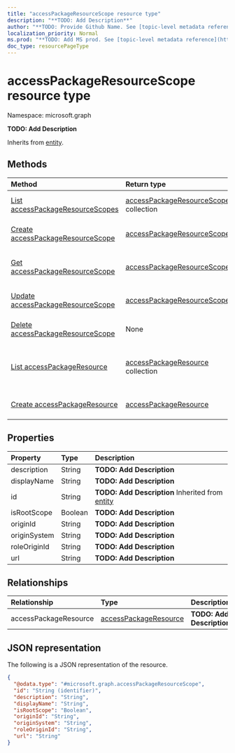 ```yaml
---
title: "accessPackageResourceScope resource type"
description: "**TODO: Add Description**"
author: "**TODO: Provide Github Name. See [topic-level metadata reference](https://msgo.azurewebsites.net/add/document/guidelines/metadata.html#topic-level-metadata)**"
localization_priority: Normal
ms.prod: "**TODO: Add MS prod. See [topic-level metadata reference](https://msgo.azurewebsites.net/add/document/guidelines/metadata.html#topic-level-metadata)**"
doc_type: resourcePageType
---
```


# accessPackageResourceScope resource type

Namespace: microsoft.graph



**TODO: Add Description**


Inherits from [entity](../resources/entity.md).

## Methods
|Method|Return type|Description|
|:---|:---|:---|
|[List accessPackageResourceScopes](../api/accesspackageresourcescope-list.md)|[accessPackageResourceScope](../resources/accesspackageresourcescope.md) collection|Get a list of the [accessPackageResourceScope](../resources/accesspackageresourcescope.md) objects and their properties.|
|[Create accessPackageResourceScope](../api/accesspackageresourcescope-create.md)|[accessPackageResourceScope](../resources/accesspackageresourcescope.md)|Create a new [accessPackageResourceScope](../resources/accesspackageresourcescope.md) object.|
|[Get accessPackageResourceScope](../api/accesspackageresourcescope-get.md)|[accessPackageResourceScope](../resources/accesspackageresourcescope.md)|Read the properties and relationships of an [accessPackageResourceScope](../resources/accesspackageresourcescope.md) object.|
|[Update accessPackageResourceScope](../api/accesspackageresourcescope-update.md)|[accessPackageResourceScope](../resources/accesspackageresourcescope.md)|Update the properties of an [accessPackageResourceScope](../resources/accesspackageresourcescope.md) object.|
|[Delete accessPackageResourceScope](../api/accesspackageresourcescope-delete.md)|None|Deletes an [accessPackageResourceScope](../resources/accesspackageresourcescope.md) object.|
|[List accessPackageResource](../api/accesspackageresourcescope-list-accesspackageresource.md)|[accessPackageResource](../resources/accesspackageresource.md) collection|Get the accessPackageResource resources from the accessPackageResource navigation property.|
|[Create accessPackageResource](../api/accesspackageresourcescope-post-accesspackageresource.md)|[accessPackageResource](../resources/accesspackageresource.md)|Create a new accessPackageResource object.|

## Properties
|Property|Type|Description|
|:---|:---|:---|
|description|String|**TODO: Add Description**|
|displayName|String|**TODO: Add Description**|
|id|String|**TODO: Add Description** Inherited from [entity](../resources/entity.md)|
|isRootScope|Boolean|**TODO: Add Description**|
|originId|String|**TODO: Add Description**|
|originSystem|String|**TODO: Add Description**|
|roleOriginId|String|**TODO: Add Description**|
|url|String|**TODO: Add Description**|

## Relationships
|Relationship|Type|Description|
|:---|:---|:---|
|accessPackageResource|[accessPackageResource](../resources/accesspackageresource.md)|**TODO: Add Description**|

## JSON representation
The following is a JSON representation of the resource.
<!-- {
  "blockType": "resource",
  "keyProperty": "id",
  "@odata.type": "microsoft.graph.accessPackageResourceScope",
  "baseType": "microsoft.graph.entity",
  "openType": false
}
-->
``` json
{
  "@odata.type": "#microsoft.graph.accessPackageResourceScope",
  "id": "String (identifier)",
  "description": "String",
  "displayName": "String",
  "isRootScope": "Boolean",
  "originId": "String",
  "originSystem": "String",
  "roleOriginId": "String",
  "url": "String"
}
```

